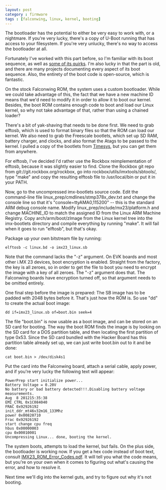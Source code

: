 ```yaml
---
layout: post
category : firmware
tags : [falconwing, linux, kernel, booting]
---
```

The bootloader has the potential to either be very easy to work with, or a
nightmare.  If you're very lucky, there's a copy of U-Boot running that has
access to your filesystem.  If you're very unlucky, there's no way to access
the bootloader at all.

Fortunately I've worked with this part before, so I'm familiar with its boot
sequence, as well as [some of its
quirks](http://cache.freescale.com/files/dsp/doc/errata/IMX23CE.pdf).  I'm
also lucky in that the part is old, and there are many projects documenting
every aspect of its boot sequence.  Also, the entirety of the boot code is
open-source, which is fantastic.

On the stock Falconwing ROM, the system uses a custom bootloader.  While we
could take advantage of this, the fact that we have a new machine ID means
that we'd need to modify it in order to allow it to boot our kernel.
Besides, the boot ROM contains enough code to boot and load our Linux
kernel, so why not take advantage of that, rather than using a chained
loader?

There's a bit of yak-shaving that needs to be done first.  We need to grab
elftosb, which is used to format binary files so that the ROM can load our
kernel.  We also need to grab the Freescale bootlets, which set up SD RAM,
battery charger, and clocks, and also format the Atags to be passed to the
kernel.  I pulled a copy of the bootlets from
[Timesys](http://repository.timesys.com/buildsources/i/imx-bootlets/imx-bootlets-10.12.01/),
but you can get them from anywhere.

For elftosb, I've decided I'd rather use the Rockbox reimplementation of
elftosb, because it was slightly easier to find.  Clone the Rockbox git repo
from git://git.rockbox.org/rockbox, go into rockbox/utils/imxtools/sbtools/,
type "make" and copy the resulting elftosb file to /usr/local/bin or put it
in your PATH.

Now, go to the uncompressed imx-bootlets source code.  Edit the command-line
file linux_prep/cmdlines/stmp378x_dev.txt and change the console line so
that it's "console=ttyAMA0,115200" -- this is the standard ARM debug console
name.  Modify linux_prep/include/mx23/platform.h and change MACHINE_ID to
match the assigned ID from the Linux ARM Machine Registry.  Copy
arch/arm/boot/zImage from the Linux kernel tree into the imx-bootlets
directory and compile everything by running "make".  It will fail when it
goes to run "elftosb", but that's okay.

Package up your own bitstream file by running:

    elftosb -c linux.bd -o imx23_linux.sb

Note that the command lacks the "-z" argument.  On EVK boards and most other
i.MX 23 devices, boot encryption is enabled.  Straight from the factory, the
key is all zeroes, so in order to get the file to boot you need to encrypt
the image with a key of all zeroes.  The "-z" argument does that.  The
Falconwing boards have encryption turned off, so that argument needs to be
omitted entirely.

One final step before the image is prepared: The SB image has to be padded
with 2048 bytes before it.  That's just how the ROM is.  So use "dd" to
create the actual boot image:

    dd if=imx23_linux.sb of=boot.bin seek=4

The file "boot.bin" is now usable as a boot image, and can be stored on an
SD card for booting.  The way the boot ROM finds the image is by looking on
the SD card for a DOS partition table, and then locating the first
partition of type 0x53.  Since the SD card bundled with the Hacker Board
has this partition table already set up, we can just write boot.bin out to
it and be done:

    cat boot.bin > /dev/disk4s1

Put the card into the Falconwing board, attach a serial cable, apply power,
and if you're very lucky the following text will appear:

    PowerPrep start initialize power...
    Battery Voltage = 0.20V
    No battery or bad battery detected!!!.Disabling battery voltage
    measurements.
    Aug  8 201215:35:38
    EMI_CTRL 0x1C084040
    FRAC 0x92926192
    init_ddr_mt46v32m16_133Mhz
    power 0x00820710
    Frac 0x92926192
    start change cpu freq
    hbus 0x00000003
    cpu 0x00010001
    Uncompressing Linux... done, booting the kernel.

The system boots, attempts to load the kernel, but fails.  On the plus side,
the bootloader is working now.  If you get a hex code instead of boot text,
consult
[IMX23_ROM_Error_Codes.pdf](http://forums.freescale.com/freescale/attachments/freescale/IMXCOMM/165/1/IMX23_ROM_Error_Codes.pdf).  It will tell you
what the code means, but you're on your own when it comes to figuring out
what's causing the error, and how to resolve it.

Next time we'll dig into the kernel guts, and try to figure out why it's not
booting.

